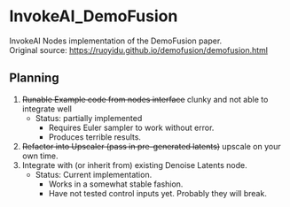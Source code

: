 # InvokeAI_DemoFusion
InvokeAI Nodes implementation of the DemoFusion paper.  
Original source: https://ruoyidu.github.io/demofusion/demofusion.html  

## Planning  
1. ~~Runable Example code from nodes interface~~ clunky and not able to integrate well  
   - Status: partially implemented  
      - Requires Euler sampler to work without error.  
      - Produces terrible results.  
2. ~~Refactor into Upscaler (pass in pre-generated latents)~~  upscale on your own time.  
3. Integrate with (or inherit from) existing Denoise Latents node.  
   - Status: Current implementation.
      - Works in a somewhat stable fashion.
      - Have not tested control inputs yet. Probably they will break.  
